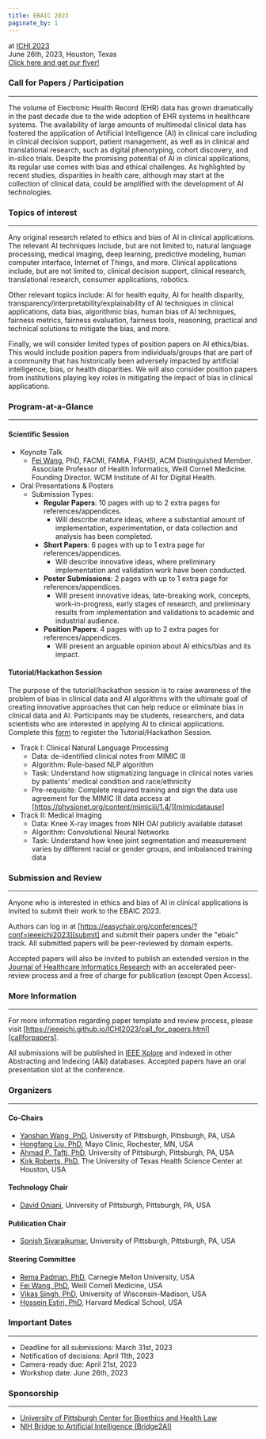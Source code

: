 ```yaml
---
title: EBAIC 2023
paginate_by: 1
---
```


at [ICHI 2023][ichi]  
June 26th, 2023, Houston, Texas  
[Click here and get our flyer!](ICHI_EBAIC2023_Flyer.pdf)

### Call for Papers / Participation

---

The volume of Electronic Health Record (EHR) data has grown dramatically in the past decade due to
the wide adoption of EHR systems in healthcare systems. The availability of large amounts of
multimodal clinical data has fostered the application of Artificial Intelligence (AI) in clinical
care including in clinical decision support, patient management, as well as in clinical and
translational research, such as digital phenotyping, cohort discovery, and in-silico trials. Despite
the promising potential of AI in clinical applications, its regular use comes with bias and ethical
challenges. As highlighted by recent studies, disparities in health care, although may start at the
collection of clinical data, could be amplified with the development of AI technologies.

### Topics of interest

---

Any original research related to ethics and bias of AI in clinical applications. The relevant AI
techniques include, but are not limited to, natural language processing, medical imaging, deep
learning, predictive modeling, human computer interface, Internet of Things, and more. Clinical
applications include, but are not limited to, clinical decision support, clinical research,
translational research, consumer applications, robotics.

Other relevant topics include: AI for health equity, AI for health disparity,
transparency/interpretability/explainability of AI techniques in clinical applications, data bias,
algorithmic bias, human bias of AI techniques, fairness metrics, fairness evaluation, fairness
tools, reasoning, practical and technical solutions to mitigate the bias, and more.

Finally, we will consider limited types of position papers on AI ethics/bias. This would include
position papers from individuals/groups that are part of a community that has historically been
adversely impacted by artificial intelligence, bias, or health disparities. We will also consider
position papers from institutions playing key roles in mitigating the impact of bias in clinical
applications.

### Program-at-a-Glance

---

#### Scientific Session

- Keynote Talk
  - [Fei Wang][drfeiwang], PhD, FACMI, FAMIA, FIAHSI, ACM Distinguished Member.  
    Associate Professor of Health Informatics, Weill Cornell Medicine. Founding Director. WCM
    Institute of AI for Digital Health.
- Oral Presentations & Posters
  - Submission Types:
    - **Regular Papers**: 10 pages with up to 2 extra pages for references/appendices.
      - Will describe mature ideas, where a substantial amount of implementation, experimentation,
        or data collection and analysis has been completed.
    - **Short Papers**: 6 pages with up to 1 extra page for references/appendices.
      - Will describe innovative ideas, where preliminary implementation and validation work have
        been conducted.
    - **Poster Submissions**: 2 pages with up to 1 extra page for references/appendices.
      - Will present innovative ideas, late-breaking work, concepts, work-in-progress, early stages
        of research, and preliminary results from implementation and validations to academic and
        industrial audience.
    - **Position Papers**: 4 pages with up to 2 extra pages for references/appendices.
      - Will present an arguable opinion about AI ethics/bias and its impact.

#### Tutorial/Hackathon Session

The purpose of the tutorial/hackathon session is to raise awareness of the problem of bias in
clinical data and AI algorithms with the ultimate goal of creating innovative approaches that can
help reduce or eliminate bias in clinical data and AI. Participants may be students, researchers,
and data scientists who are interested in applying AI to clinical applications. Complete this [form][form] to register the Tutorial/Hackathon Session.

- Track I: Clinical Natural Language Processing
  - Data: de-identified clinical notes from MIMIC III
  - Algorithm: Rule-based NLP algorithm
  - Task: Understand how stigmatizing language in clinical notes varies by patients' medical
    condition and race/ethnicity
  - Pre-requisite: Complete required training and sign the data use agreement for the MIMIC III data
    access at [https://physionet.org/content/mimiciii/1.4/][mimicdatause]
- Track II: Medical Imaging
  - Data: Knee X-ray images from NIH OAI publicly available dataset
  - Algorithm: Convolutional Neural Networks
  - Task: Understand how knee joint segmentation and measurement varies by different racial or
    gender groups, and imbalanced training data

### Submission and Review

---

Anyone who is interested in ethics and bias of AI in clinical applications is invited to submit
their work to the EBAIC 2023.

Authors can log in at [https://easychair.org/conferences/?conf=ieeeichi2023][submit] and submit
their papers under the "ebaic" track. All submitted papers will be peer-reviewed by domain experts.

Accepted papers will also be invited to publish an extended version in the [Journal of Healthcare Informatics Research][jhir] with an accelerated peer-review process and a free of charge for publication (except Open Access). 

### More Information

---

For more information regarding paper template and review process, please visit
[https://ieeeichi.github.io/ICHI2023/call_for_papers.html][callforpapers].

All submissions will be published in [IEEE Xplore][ieeexplore] and indexed in other Abstracting and
Indexing (A&I) databases. Accepted papers have an oral presentation slot at the conference.

### Organizers

---

#### Co-Chairs

- [Yanshan Wang, PhD][drwang], University of Pittsburgh, Pittsburgh, PA, USA
- [Hongfang Liu, PhD][drliu], Mayo Clinic, Rochester, MN, USA
- [Ahmad P. Tafti, PhD][drtafti], University of Pittsburgh, Pittsburgh, PA, USA
- [Kirk Roberts, PhD][drroberts], The University of Texas Health Science Center at Houston, USA

#### Technology Chair

- [David Oniani][david], University of Pittsburgh, Pittsburgh, PA, USA

#### Publication Chair

- [Sonish Sivarajkumar][sonish], University of Pittsburgh, Pittsburgh, PA, USA

#### Steering Committee

- [Rema Padman, PhD][drpadman], Carnegie Mellon University, USA
- [Fei Wang, PhD][drfeiwang], Weill Cornell Medicine, USA
- [Vikas Singh, PhD][drsingh], University of Wisconsin-Madison, USA
- [Hossein Estiri, PhD][drestiri], Harvard Medical School, USA

### Important Dates

---

- Deadline for all submissions: March 31st, 2023
- Notification of decisions: April 11th, 2023
- Camera-ready due: April 21st, 2023
- Workshop date: June 26th, 2023

### Sponsorship

---

- [University of Pittsburgh Center for Bioethics and Health Law][pittbioethics]
- [NIH Bridge to Artificial Intelligence (Bridge2AI)][bridge2ai]

[ichi]: https://ieeeichi.github.io/ICHI2023/
[submit]: https://easychair.org/conferences/?conf=ieeeichi2023
[callforpapers]: https://ieeeichi.github.io/ICHI2023/call_for_papers.html
[ieeexplore]: https://ieeexplore.ieee.org/
[mimicdatause]: https://physionet.org/content/mimiciii/1.4/
[drwang]: https://www.shrs.pitt.edu/people/yanshan-wang
[drtafti]: https://aptafti.github.io/
[drroberts]: https://sbmi.uth.edu/faculty-and-staff/kirk-roberts.htm
[david]: https://oniani.ai/
[sonish]: https://www.isp.pitt.edu/people/sonish-sivarajkumar
[drpadman]: https://www.heinz.cmu.edu/faculty-research/profiles/padman-rema/
[drliu]: https://www.mayo.edu/research/faculty/liu-hongfang-ph-d/bio-00055092
[drfeiwang]: https://wcm-wanglab.github.io/
[drsingh]: https://www.biostat.wisc.edu/~vsingh/
[drestiri]: https://www.hsph.harvard.edu/population-development/people/hossein-estiri-phd/
[form]: https://forms.gle/3mtLQcKijiYi3PrW8
[pittbioethics]: https://bioethics.pitt.edu/
[bridge2ai]: https://commonfund.nih.gov/bridge2ai
[jhir]: https://www.springer.com/journal/41666